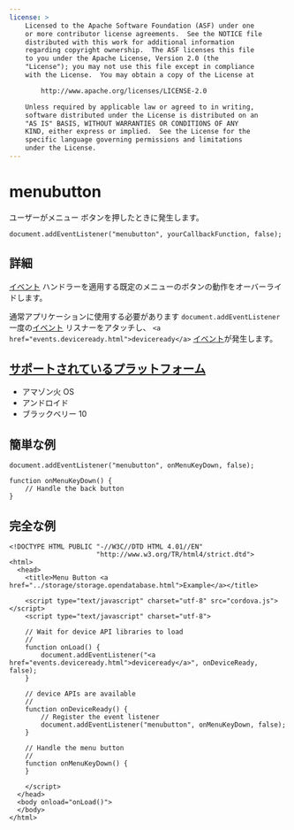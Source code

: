 ```yaml
---
license: >
    Licensed to the Apache Software Foundation (ASF) under one
    or more contributor license agreements.  See the NOTICE file
    distributed with this work for additional information
    regarding copyright ownership.  The ASF licenses this file
    to you under the Apache License, Version 2.0 (the
    "License"); you may not use this file except in compliance
    with the License.  You may obtain a copy of the License at

        http://www.apache.org/licenses/LICENSE-2.0

    Unless required by applicable law or agreed to in writing,
    software distributed under the License is distributed on an
    "AS IS" BASIS, WITHOUT WARRANTIES OR CONDITIONS OF ANY
    KIND, either express or implied.  See the License for the
    specific language governing permissions and limitations
    under the License.
---
```


# menubutton

ユーザーがメニュー ボタンを押したときに発生します。

    document.addEventListener("menubutton", yourCallbackFunction, false);
    

## 詳細

<a href="events.html">イベント</a> ハンドラーを適用する既定のメニューのボタンの動作をオーバーライドします。

通常アプリケーションに使用する必要があります `document.addEventListener` 一度の<a href="events.html">イベント</a> リスナーをアタッチし、 `<a href="events.deviceready.html">deviceready</a>` <a href="events.html">イベント</a>が発生します。

## <a href="../../config_ref/images.html">サポートされているプラットフォーム</a>

*   アマゾン火 OS
*   アンドロイド
*   ブラックベリー 10

## 簡単な例

    document.addEventListener("menubutton", onMenuKeyDown, false);
    
    function onMenuKeyDown() {
        // Handle the back button
    }
    

## 完全な例

    <!DOCTYPE HTML PUBLIC "-//W3C//DTD HTML 4.01//EN"
                          "http://www.w3.org/TR/html4/strict.dtd">
    <html>
      <head>
        <title>Menu Button <a href="../storage/storage.opendatabase.html">Example</a></title>
    
        <script type="text/javascript" charset="utf-8" src="cordova.js"></script>
        <script type="text/javascript" charset="utf-8">
    
        // Wait for device API libraries to load
        //
        function onLoad() {
            document.addEventListener("<a href="events.deviceready.html">deviceready</a>", onDeviceReady, false);
        }
    
        // device APIs are available
        //
        function onDeviceReady() {
            // Register the event listener
            document.addEventListener("menubutton", onMenuKeyDown, false);
        }
    
        // Handle the menu button
        //
        function onMenuKeyDown() {
        }
    
        </script>
      </head>
      <body onload="onLoad()">
      </body>
    </html>